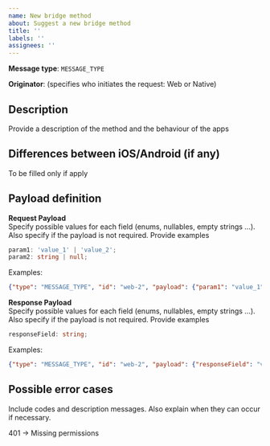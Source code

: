 ```yaml
---
name: New bridge method
about: Suggest a new bridge method
title: ''
labels: ''
assignees: ''
---
```


**Message type**: `MESSAGE_TYPE`

**Originator**: (specifies who initiates the request: Web or Native)

## Description

Provide a description of the method and the behaviour of the apps

## Differences between iOS/Android (if any)

To be filled only if apply

## Payload definition

**Request Payload**  
Specify possible values for each field (enums, nullables, empty strings ...).
Also specify if the payload is not required. Provide examples

```ts
param1: 'value_1' | 'value_2';
param2: string | null;
```

Examples:

```json
{"type": "MESSAGE_TYPE", "id": "web-2", "payload": {"param1": "value_1"}}
```

**Response Payload**  
Specify possible values for each field (enums, nullables, empty strings ...).
Also specify if the payload is not required. Provide examples

```ts
responseField: string;
```

Examples:

```json
{"type": "MESSAGE_TYPE", "id": "web-2", "payload": {"responseField": "value_1"}}
```

## Possible error cases

Include codes and description messages. Also explain when they can occur if
necessary.

401 → Missing permissions
